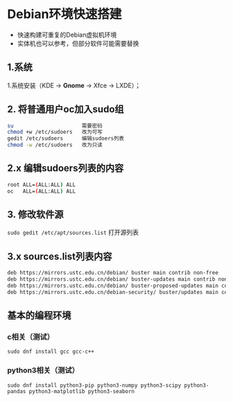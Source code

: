 # Debian环境快速搭建

- 快速构建可重复的Debian虚拟机环境
- 实体机也可以参考，但部分软件可能需要替换

## 1.系统
1.系统安装（KDE -> **Gnome** -> Xfce -> LXDE）；

## 2. 将普通用户oc加入sudo组
``` sh
su                      需要密码
chmod +w /etc/sudoers   改为可写
gedit /etc/sudoers      编辑sudoers列表
chmod -w /etc/sudoers   改为只读
```

## 2.x 编辑sudoers列表的内容
``` sh
root ALL=(ALL:ALL) ALL
oc   ALL=(ALL:ALL) ALL
```

## 3. 修改软件源
`sudo gedit /etc/apt/sources.list`  打开源列表

## 3.x sources.list列表内容
``` sh
deb https://mirrors.ustc.edu.cn/debian/ buster main contrib non-free
deb https://mirrors.ustc.edu.cn/debian/ buster-updates main contrib non-free
deb https://mirrors.ustc.edu.cn/debian/ buster-proposed-updates main contrib non-free
deb https://mirrors.ustc.edu.cn/debian-security/ buster/updates main contrib non-free
```

## 基本的编程环境
### c相关（测试）
`sudo dnf install gcc gcc-c++`
### python3相关（测试）
`sudo dnf install python3-pip python3-numpy python3-scipy python3-pandas python3-matplotlib python3-seaborn`
